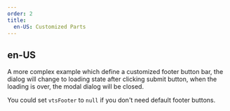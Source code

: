 ```yaml
---
order: 2
title:
  en-US: Customized Parts
---
```

## en-US

A more complex example which define a customized footer button bar,
the dialog will change to loading state after clicking submit button, when the loading is over,
the modal dialog will be closed.

You could set `vtsFooter` to `null` if you don't need default footer buttons.
